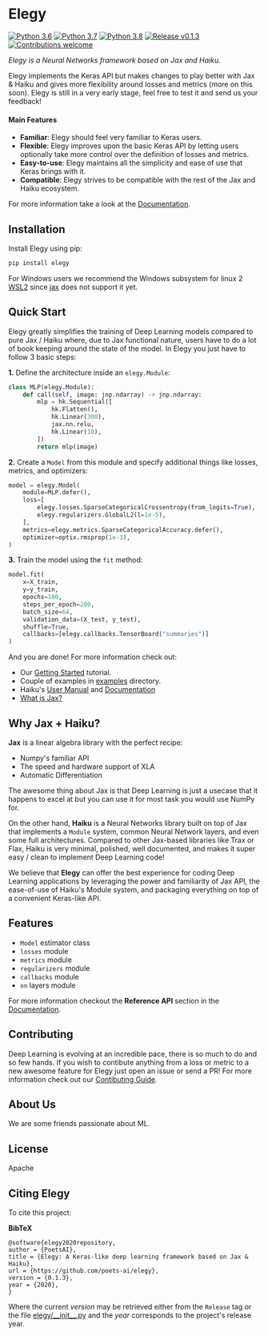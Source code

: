 # Elegy

[![Python 3.6](https://img.shields.io/badge/python-3.6-blue.svg)](https://www.python.org/downloads/release/python-360/) [![Python 3.7](https://img.shields.io/badge/python-3.7-blue.svg)](https://www.python.org/downloads/release/python-370/) [![Python 3.8](https://img.shields.io/badge/python-3.8-blue.svg)](https://www.python.org/downloads/release/python-380/)
[![Release v0.1.3](https://img.shields.io/badge/release-v0.1.3-brightgreen.svg)](https://github.com/poets-ai/elegy)
[![Contributions welcome](https://img.shields.io/badge/contributions-welcome-brightgreen.svg?style=flat)](https://github.com/poets-ai/elegy/issues)

_Elegy is a Neural Networks framework based on Jax and Haiku._ 

Elegy implements the Keras API but makes changes to play better with Jax & Haiku and gives more flexibility around losses and metrics (more on this soon). Elegy is still in a very early stage, feel free to test it and send us your feedback!

#### Main Features

* **Familiar**: Elegy should feel very familiar to Keras users.
* **Flexible**: Elegy improves upon the basic Keras API by letting users optionally take more control over the definition of losses and metrics.
* **Easy-to-use**: Elegy maintains all the simplicity and ease of use that Keras brings with it.
* **Compatible**: Elegy strives to be compatible with the rest of the Jax and Haiku ecosystem.

For more information take a look at the [Documentation](https://poets-ai.github.io/elegy).

## Installation

Install Elegy using pip:
```bash
pip install elegy
```

For Windows users we recommend the Windows subsystem for linux 2 [WSL2](https://docs.microsoft.com/es-es/windows/wsl/install-win10?redirectedfrom=MSDN) since [jax](https://github.com/google/jax/issues/438) does not support it yet.

## Quick Start
Elegy greatly simplifies the training of Deep Learning models compared to pure Jax / Haiku where, due to Jax functional nature, users have to do a lot of book keeping around the state of the model. In Elegy you just have to follow 3 basic steps:

**1.** Define the architecture inside an `elegy.Module`:
```python
class MLP(elegy.Module):
    def call(self, image: jnp.ndarray) -> jnp.ndarray:
        mlp = hk.Sequential([
            hk.Flatten(),
            hk.Linear(300),
            jax.nn.relu,
            hk.Linear(10),
        ])
        return mlp(image)
```
**2.** Create a `Model` from this module and specify additional things like losses, metrics, and optimizers:
```python
model = elegy.Model(
    module=MLP.defer(),
    loss=[
        elegy.losses.SparseCategoricalCrossentropy(from_logits=True),
        elegy.regularizers.GlobalL2(l=1e-5),
    ],
    metrics=elegy.metrics.SparseCategoricalAccuracy.defer(),
    optimizer=optix.rmsprop(1e-3),
)
```
**3.** Train the model using the `fit` method:
```python
model.fit(
    x=X_train,
    y=y_train,
    epochs=100,
    steps_per_epoch=200,
    batch_size=64,
    validation_data=(X_test, y_test),
    shuffle=True,
    callbacks=[elegy.callbacks.TensorBoard("summaries")]
)
```

And you are done! For more information check out:


* Our [Getting Started](https://poets-ai.github.io/elegy/getting-started/) tutorial.
* Couple of examples in [examples](https://github.com/poets-ai/elegy/tree/master/examples) directory.
* Haiku's [User Manual](https://github.com/deepmind/dm-haiku#user-manual) and [Documentation](https://dm-haiku.readthedocs.io/en/latest/)
* [What is Jax?](https://github.com/google/jax#what-is-jax)

## Why Jax + Haiku?

**Jax** is a linear algebra library with the perfect recipe:
* Numpy's familiar API
* The speed and hardware support of XLA
* Automatic Differentiation

The awesome thing about Jax is that Deep Learning is just a usecase that it happens to excel at but you can use it for most task you would use NumPy for.

On the other hand, **Haiku** is a Neural Networks library built on top of Jax that implements a `Module` system, common Neural Network layers, and even some full architectures. Compared to other Jax-based libraries like Trax or Flax, Haiku is very minimal, polished, well documented, and makes it super easy / clean to implement Deep Learning code! 

We believe that **Elegy** can offer the best experience for coding Deep Learning applications by leveraging the power and familiarity of Jax API, the ease-of-use of Haiku's Module system, and packaging everything on top of a convenient Keras-like API.

## Features
* `Model` estimator class
* `losses` module
* `metrics` module
* `regularizers` module
* `callbacks` module
* `nn` layers module

For more information checkout the **Reference API** section in the [Documentation](https://poets-ai.github.io/elegy).

## Contributing
Deep Learning is evolving at an incredible pace, there is so much to do and so few hands. If you wish to contibute anything from a loss or metric to a new awesome feature for Elegy just open an issue or send a PR! For more information check out our [Contibuting Guide](https://poets-ai.github.io/elegy/guides/contributing).

## About Us
We are some friends passionate about ML.

## License
Apache

## Citing Elegy

To cite this project:

**BibTeX**

```
@software{elegy2020repository,
author = {PoetsAI},
title = {Elegy: A Keras-like deep learning framework based on Jax & Haiku},
url = {https://github.com/poets-ai/elegy},
version = {0.1.3},
year = {2020},
}
```

Where the current *version* may be retrieved either from the `Release` tag or the file [elegy/\_\_init\_\_.py](https://github.com/poets-ai/elegy/blob/master/elegy/__init__.py) and the *year* corresponds to the project's release year.